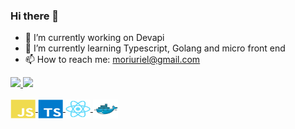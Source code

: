 ### Hi there 👋

- 🔭 I’m currently working on Devapi
- 🌱 I’m currently learning Typescript, Golang and micro front end
- 📫 How to reach me: moriuriel@gmail.com

<div>
  <a href="https://github.com/moriuriel">
  <img height="180em" src="https://github-readme-stats.vercel.app/api?username=moriuriel&show_icons=true&theme=dracula&include_all_commits=true&count_private=true"/>
  <img height="180em" src="https://github-readme-stats.vercel.app/api/top-langs/?username=moriuriel&layout=compact&langs_count=7&theme=dracula"/>
</div>
<div style="display: inline_block"><br>
  <img align="center" alt="mori-Js" height="30" width="40" src="https://raw.githubusercontent.com/devicons/devicon/master/icons/javascript/javascript-plain.svg">
  <img align="center" alt="mori-Ts" height="30" width="40" src="https://raw.githubusercontent.com/devicons/devicon/master/icons/typescript/typescript-plain.svg">
  <img align="center" alt="mori-React" height="30" width="40" src="https://raw.githubusercontent.com/devicons/devicon/master/icons/react/react-original.svg">
   <img align="center" alt="mori-docker" height="30" width="40" src="https://raw.githubusercontent.com/devicons/devicon/master/icons/docker/docker-original.svg">
</div>
